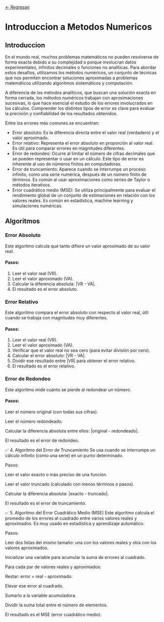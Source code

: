 [ <- Regresan](https://github.com/GonzaPortillo/MetodosNumericos-Repteticion/tree/main)

# Introduccion a Metodos Numericos

## Introduccion

En el mundo real, muchos problemas matemáticos no pueden resolverse de forma exacta debido a su complejidad o porque involucran datos experimentales, infinitos decimales o funciones no analíticas. Para abordar estos desafíos, utilizamos los métodos numéricos, un conjunto de técnicas que nos permiten encontrar soluciones aproximadas a problemas matemáticos utilizando algoritmos sistemáticos y computación.

A diferencia de los métodos analíticos, que buscan una solución exacta en forma cerrada, los métodos numéricos trabajan con aproximaciones sucesivas, lo que hace esencial el estudio de los errores involucrados en los cálculos. Comprender los distintos tipos de error es clave para evaluar la precisión y confiabilidad de los resultados obtenidos.

Entre los errores más comunes se encuentran:

- Error absoluto: Es la diferencia directa entre el valor real (verdadero) y el valor aproximado.
- Error relativo: Representa el error absoluto en proporción al valor real. Es útil para comparar errores en magnitudes diferentes.
- Error de redondeo: Ocurre al limitar el número de cifras decimales que se pueden representar o usar en un cálculo. Este tipo de error es inherente al uso de números finitos en computadoras.
- Error de truncamiento: Aparece cuando se interrumpe un proceso infinito, como una serie numérica, después de un número finito de términos. Es común al usar aproximaciones como series de Taylor o métodos iterativos.
- Error cuadrático medio (MSE): Se utiliza principalmente para evaluar el rendimiento global de un conjunto de estimaciones en relación con los valores reales. Es común en estadística, machine learning y simulaciones numéricas.

## Algoritmos

### Error Absoluto
Este algoritmo calcula qué tanto difiere un valor aproximado de su valor real.
#### Pasos:

1. Leer el valor real (VR).
2. Leer el valor aproximado (VA).
3. Calcular la diferencia absoluta: |VR - VA|.
4. El resultado es el error absoluto.

### Error Relativo
Este algoritmo compara el error absoluto con respecto al valor real, útil cuando se trabaja con magnitudes muy diferentes.
#### Pasos:

1. Leer el valor real (VR).
2. Leer el valor aproximado (VA).
3. Verificar que el valor real no sea cero (para evitar división por cero).
4. Calcular el error absoluto: |VR - VA|.
5. Dividir ese resultado entre |VR| para obtener el error relativo.
6. El resultado es el error relativo.

### Error de Redondeo
Este algoritmo mide cuánto se pierde al redondear un número.
#### Pasos:

Leer el número original (con todas sus cifras).

Leer el número redondeado.

Calcular la diferencia absoluta entre ellos: |original - redondeado|.

El resultado es el error de redondeo.

✅ 4. Algoritmo del Error de Truncamiento
Se usa cuando se interrumpe un cálculo infinito (como una serie) en un punto determinado.

Pasos:

Leer el valor exacto o más preciso de una función.

Leer el valor truncado (calculado con menos términos o pasos).

Calcular la diferencia absoluta: |exacto - truncado|.

El resultado es el error de truncamiento.

✅ 5. Algoritmo del Error Cuadrático Medio (MSE)
Este algoritmo calcula el promedio de los errores al cuadrado entre varios valores reales y aproximados. Es muy usado en estadística y aprendizaje automático.

Pasos:

Leer dos listas del mismo tamaño: una con los valores reales y otra con los valores aproximados.

Inicializar una variable para acumular la suma de errores al cuadrado.

Para cada par de valores reales y aproximados:

Restar: error = real - aproximado.

Elevar ese error al cuadrado.

Sumarlo a la variable acumuladora.

Dividir la suma total entre el número de elementos.

El resultado es el MSE (error cuadrático medio).
